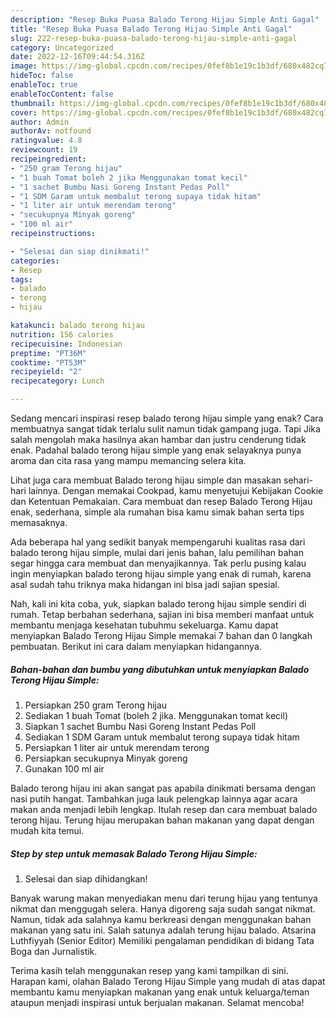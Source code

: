```yaml
---
description: "Resep Buka Puasa Balado Terong Hijau Simple Anti Gagal"
title: "Resep Buka Puasa Balado Terong Hijau Simple Anti Gagal"
slug: 222-resep-buka-puasa-balado-terong-hijau-simple-anti-gagal
category: Uncategorized
date: 2022-12-16T09:44:54.316Z
image: https://img-global.cpcdn.com/recipes/0fef8b1e19c1b3df/680x482cq70/balado-terong-hijau-simple-foto-resep-utama.jpg
hideToc: false
enableToc: true
enableTocContent: false
thumbnail: https://img-global.cpcdn.com/recipes/0fef8b1e19c1b3df/680x482cq70/balado-terong-hijau-simple-foto-resep-utama.jpg
cover: https://img-global.cpcdn.com/recipes/0fef8b1e19c1b3df/680x482cq70/balado-terong-hijau-simple-foto-resep-utama.jpg
author: Admin
authorAv: notfound
ratingvalue: 4.8
reviewcount: 19
recipeingredient:
- "250 gram Terong hijau"
- "1 buah Tomat boleh 2 jika Menggunakan tomat kecil"
- "1 sachet Bumbu Nasi Goreng Instant Pedas Poll"
- "1 SDM Garam untuk membalut terong supaya tidak hitam"
- "1 liter air untuk merendam terong"
- "secukupnya Minyak goreng"
- "100 ml air"
recipeinstructions:

- "Selesai dan siap dinikmati!"
categories:
- Resep
tags:
- balado
- terong
- hijau

katakunci: balado terong hijau 
nutrition: 156 calories
recipecuisine: Indonesian
preptime: "PT36M"
cooktime: "PT53M"
recipeyield: "2"
recipecategory: Lunch

---
```



Sedang mencari inspirasi resep balado terong hijau simple yang enak? Cara membuatnya sangat tidak terlalu sulit namun tidak gampang juga. Tapi Jika salah mengolah maka hasilnya akan hambar dan justru cenderung tidak enak. Padahal balado terong hijau simple yang enak selayaknya punya aroma dan cita rasa yang mampu memancing selera kita.


Lihat juga cara membuat Balado terong hijau simple dan masakan sehari-hari lainnya. Dengan memakai Cookpad, kamu menyetujui Kebijakan Cookie dan Ketentuan Pemakaian. Cara membuat dan resep Balado Terong Hijau enak, sederhana, simple ala rumahan bisa kamu simak bahan serta tips memasaknya.

Ada beberapa hal yang sedikit banyak mempengaruhi kualitas rasa dari balado terong hijau simple, mulai dari jenis bahan, lalu pemilihan bahan segar hingga cara membuat dan menyajikannya. Tak perlu pusing kalau ingin menyiapkan balado terong hijau simple yang enak di rumah, karena asal sudah tahu triknya maka hidangan ini bisa jadi sajian spesial.


Nah, kali ini kita coba, yuk, siapkan balado terong hijau simple sendiri di rumah. Tetap berbahan sederhana, sajian ini bisa memberi manfaat untuk membantu menjaga kesehatan tubuhmu sekeluarga. Kamu dapat menyiapkan Balado Terong Hijau Simple memakai 7 bahan dan 0 langkah pembuatan. Berikut ini cara dalam menyiapkan hidangannya.

<!--inarticleads1-->

##### Bahan-bahan dan bumbu yang dibutuhkan untuk menyiapkan Balado Terong Hijau Simple:

1. Persiapkan 250 gram Terong hijau
1. Sediakan 1 buah Tomat (boleh 2 jika. Menggunakan tomat kecil)
1. Siapkan 1 sachet Bumbu Nasi Goreng Instant Pedas Poll
1. Sediakan 1 SDM Garam untuk membalut terong supaya tidak hitam
1. Persiapkan 1 liter air untuk merendam terong
1. Persiapkan secukupnya Minyak goreng
1. Gunakan 100 ml air


Balado terong hijau ini akan sangat pas apabila dinikmati bersama dengan nasi putih hangat. Tambahkan juga lauk pelengkap lainnya agar acara makan anda menjadi lebih lengkap. Itulah resep dan cara membuat balado terong hijau. Terung hijau merupakan bahan makanan yang dapat dengan mudah kita temui. 

<!--inarticleads2-->

##### Step by step untuk memasak Balado Terong Hijau Simple:


1. Selesai dan siap dihidangkan!

Banyak warung makan menyediakan menu dari terung hijau yang tentunya nikmat dan menggugah selera. Hanya digoreng saja sudah sangat nikmat. Namun, tidak ada salahnya kamu berkreasi dengan menggunakan bahan makanan yang satu ini. Salah satunya adalah terung hijau balado. Atsarina Luthfiyyah (Senior Editor) Memiliki pengalaman pendidikan di bidang Tata Boga dan Jurnalistik. 

Terima kasih telah menggunakan resep yang kami tampilkan di sini. Harapan kami, olahan Balado Terong Hijau Simple yang mudah di atas dapat membantu kamu menyiapkan makanan yang enak untuk keluarga/teman ataupun menjadi inspirasi untuk berjualan makanan. Selamat mencoba!
